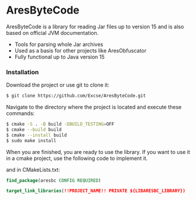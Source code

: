 # AresByteCode

AresByteCode is a library for reading Jar files up to version 15 and is also based on
official JVM documentation.
  - Tools for parsing whole Jar archives
  - Used as a basis for other projects like AresObfuscator
  - Fully functional up to Java version 15

### Installation

Download the project or use git to clone it:
```sh
$ git clone https://github.com/Excse/AresByteCode.git
```

Navigate to the directory where the project is located and execute these commands:
```sh
$ cmake -S . -B build -DBUILD_TESTING=OFF
$ cmake --build build
$ cmake --install build
$ sudo make install
```

When you are finished, you are ready to use the library. If you want to use it in a
cmake project, use the following code to implement it.

and in CMakeLists.txt:
```cmake
find_package(aresbc CONFIG REQUIRED)

target_link_libraries(!!PROJECT_NAME!! PRIVATE ${LIBARESBC_LIBRARY})
```